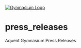 [![Gymnasium Logo](https://cdn.rawgit.com/gymnasium/gymnasium.github.io/master/assets/GYM-logo.svg)](http://thegymnasium.com)

# press_releases
Aquent Gymnasium Press Releases
